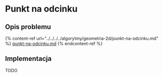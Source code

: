 # Punkt na odcinku

## Opis problemu

{% content-ref url="../../../../algorytmy/geometria-2d/punkt-na-odcinku.md" %}
[punkt-na-odcinku.md](../../../../algorytmy/geometria-2d/punkt-na-odcinku.md)
{% endcontent-ref %}

## Implementacja

TODO
